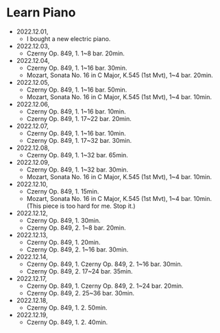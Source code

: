 Learn Piano
===========

- 2022.12.01,
    - I bought a new electric piano.
- 2022.12.03,
    - Czerny Op. 849, 1. 1~8 bar. 20min.
- 2022.12.04,
    - Czerny Op. 849, 1. 1~16 bar. 30min.
    - Mozart, Sonata No. 16 in C Major, K.545 (1st Mvt), 1~4 bar. 20min.
- 2022.12.05,
    - Czerny Op. 849, 1. 1~16 bar. 50min.
    - Mozart, Sonata No. 16 in C Major, K.545 (1st Mvt), 1~4 bar. 10min.
- 2022.12.06,
    - Czerny Op. 849, 1. 1~16 bar. 10min.
    - Czerny Op. 849, 1. 17~22 bar. 20min.
- 2022.12.07,
    - Czerny Op. 849, 1. 1~16 bar. 10min.
    - Czerny Op. 849, 1. 17~32 bar. 30min.
- 2022.12.08,
    - Czerny Op. 849, 1. 1~32 bar. 65min.
- 2022.12.09,
    - Czerny Op. 849, 1. 1~32 bar. 30min.
    - Mozart, Sonata No. 16 in C Major, K.545 (1st Mvt), 1~4 bar. 10min.
- 2022.12.10,
    - Czerny Op. 849, 1. 15min.
    - Mozart, Sonata No. 16 in C Major, K.545 (1st Mvt), 1~4 bar. 10min.
        (This piece is too hard for me. Stop it.)
- 2022.12.12,
    - Czerny Op. 849, 1. 30min.
    - Czerny Op. 849, 2. 1~8 bar. 20min.
- 2022.12.13,
    - Czerny Op. 849, 1. 20min.
    - Czerny Op. 849, 2. 1~16 bar. 30min.
- 2022.12.14,
    - Czerny Op. 849, 1. Czerny Op. 849, 2. 1~16 bar. 30min.
    - Czerny Op. 849, 2. 17~24 bar. 35min.
- 2022.12.17,
    - Czerny Op. 849, 1. Czerny Op. 849, 2. 1~24 bar. 20min.
    - Czerny Op. 849, 2. 25~36 bar. 30min.
- 2022.12.18,
    - Czerny Op. 849, 1. 2. 50min.
- 2022.12.19,
    - Czerny Op. 849, 1. 2. 40min.
